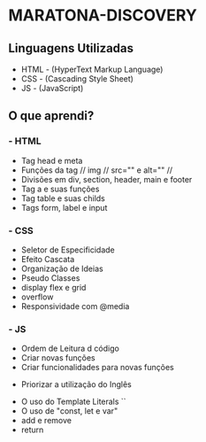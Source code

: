 # MARATONA-DISCOVERY

## Linguagens Utilizadas
- HTML - (HyperText Markup Language)
- CSS - (Cascading Style Sheet)
- JS - (JavaScript)

## O que aprendi?
### - HTML
  - Tag head e meta
  - Funções da tag // img // src="" e alt="" // 
  - Divisões em div, section, header, main e footer
  - Tag a e suas funções
  - Tag table e suas childs
  - Tags form, label e input
 
### - CSS
  - Seletor de Especificidade
  - Efeito Cascata
  - Organização de Ideias
  - Pseudo Classes
  - display flex e grid
  - overflow
  - Responsividade com @media
  
### - JS
  - Ordem de Leitura d código
  - Criar novas funções
  - Criar funcionalidades para novas funções
  * Priorizar a utilização do Inglês
  - O uso do Template Literals ``
  - O uso de "const, let e var"
  - add e remove
  - return
